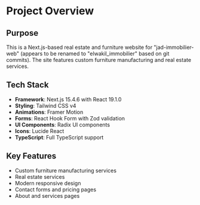 # Project Overview

## Purpose
This is a Next.js-based real estate and furniture website for "jad-immobilier-web" (appears to be renamed to "elwakil_immobilier" based on git commits). The site features custom furniture manufacturing and real estate services.

## Tech Stack
- **Framework**: Next.js 15.4.6 with React 19.1.0
- **Styling**: Tailwind CSS v4
- **Animations**: Framer Motion
- **Forms**: React Hook Form with Zod validation
- **UI Components**: Radix UI components
- **Icons**: Lucide React
- **TypeScript**: Full TypeScript support

## Key Features
- Custom furniture manufacturing services
- Real estate services
- Modern responsive design
- Contact forms and pricing pages
- About and services pages